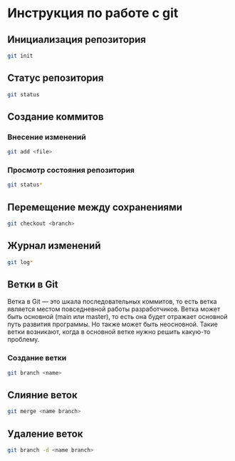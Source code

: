 # Инструкция по работе с git

## Инициализация репозитория

```sh
git init
```

## Статус репозитория

```sh
git status
```

## Создание коммитов

### Внесение изменений

~~~sh
git add <file>
~~~

### Просмотр состояния репозитория

~~~sh
git status*
~~~

## Перемещение между сохранениями

~~~sh
git checkout <branch>
~~~

## Журнал изменений

~~~sh
git log*
~~~

## Ветки в Git
Ветка в Git — это шкала последовательных коммитов, то есть ветка является местом повседневной работы разработчиков. Ветка может быть основной (main или master), то есть она будет отражает основной путь развития программы. Но также может быть неосновной. Такие ветки возникают, когда в основной ветке нужно решить какую-то проблему.

### Создание ветки

~~~sh
git branch <name>
~~~

## Слияние веток

~~~sh
git merge <name branch>
~~~

## Удаление веток

~~~sh
git branch -d <name branch>
~~~

